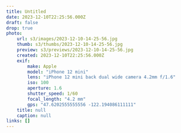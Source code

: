 ```yaml
---
title: Untitled
date: 2023-12-10T22:25:56.000Z
draft: false
drop: true
photo:
    url: s3/images/2023-12-10-14-25-56.jpg
    thumb: s3/thumbs/2023-12-10-14-25-56.jpg
    preview: s3/previews/2023-12-10-14-25-56.jpg
    created: 2023-12-10T22:25:56.000Z
    exif:
        make: Apple
        model: "iPhone 12 mini"
        lens: "iPhone 12 mini back dual wide camera 4.2mm f/1.6"
        iso: 100
        aperture: 1.6
        shutter_speed: 1/60
        focal_length: "4.2 mm"
        gps: "47.6202555555556 -122.194086111111"
    title: null
    caption: null
links: []
---
```

